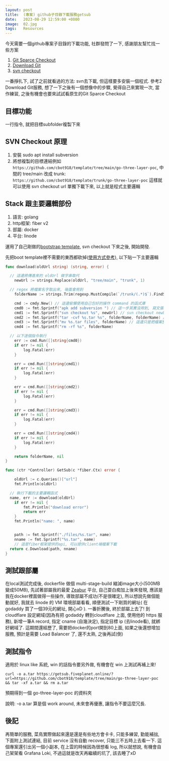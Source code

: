 ```yaml
---
layout: post
title:  (專案) github子目錄下載服務getsub
date:   2023-08-29 12:59:00 +0800
image:  02.jpg
tags:   Resources
---
```


今天需要一個github專案子目錄的下載功能, 社群發問了一下, 感謝朋友幫忙找一些方案
1. [Git Sparce Checkout](https://chat.openai.com/share/ff06d76d-c2af-4bd9-9ccd-b5f4eb28fb13)
2. [Download Git](https://minhaskamal.github.io/DownGit/#/home)
3. [svn checkout](https://medium.com/jeeapex/how-to-download-github-sub-folder-cda8ae2951dd)

一番掙扎下, 試了之前就看過的方法: svn去下載, 但這樣要多安裝一個程式. 參考2 Download Git服務, 想了一下之後有一個想像中的步驟, 覺得自己來實現一次, 當作練習, 之後有機會也要來試試看原生的Git Sparce Checkout

## 目標功能
一行指令, 就把目標subfolder複製下來

## SVN Checkout 原理
1. 安裝 sudo apt install subversion
2. 將想複製的目標連結例如 `https://github.com/cbot918/template/tree/main/go-three-layer-poc`, 
中間的 tree/main 改成 trunk: 
`https://github.com/cbot918/template/trunk/go-three-layer-poc`
這樣就可以使用 svn checkout url 單獨下載下來, 以上就是程式主要邏輯

## Stack 跟主要邏輯部份
1. 語言:      golang
2. http框架:  fiber v2
3. 部屬:      docker
4. 平台:      linode

運用了自己剛做的[bootstrap template](https://github.com/cbot918/template/tree/main/go-three-layer-poc), svn checkout 下來之後, 開始開發.

先把boot template裡不需要的東西都砍掉([使用方式參考](https://cbot918.github.io/webblog/2023/08/29/go-three-layer-poc-project-copy/)), 以下貼一下主要邏輯
```go
func download(oldUrl string) (string, error) {

  // 這邊將傳進來的 oldUrl 做字串取代
	newUrl := strings.Replace(oldUrl, "tree/main", "trunk", 1)

  // regex 將檔案名字取出來, 後面會用到
	folderName := strings.Trim(regexp.MustCompile(`/trunk/(.*)$`).FindString(newUrl), "/trunk/")

	cmd := cmdy.New() // 這邊偷懶使用自己包好的操作 command 的函式庫
	cmd0 := fmt.Sprintf("apk add subversion ") // 這一步其實沒用到, 寫文張的時候發現可以拿掉
	cmd1 := fmt.Sprintf("svn checkout %s", newUrl) // svn checkout newUrl 
	cmd2 := fmt.Sprintf("tar -cvf %s.tar %s", folderName, folderName) // 將下載好的資料夾壓縮成.tar
	cmd3 := fmt.Sprintf("mv %s.tar files", folderName) // 這邊只是把檔案整理一起
	cmd4 := fmt.Sprintf("rm -rf %s", folderName)

  // 以下逐個指令執行
	err := cmd.Run([]string{cmd0})
	if err != nil {
		log.Fatal(err)
	}

	err = cmd.Run([]string{cmd1})
	if err != nil {
		log.Fatal(err)
	}

	err = cmd.Run([]string{cmd2})
	if err != nil {
		log.Fatal(err)
	}

	err = cmd.Run([]string{cmd3})
	if err != nil {
		log.Fatal(err)
	}

	err = cmd.Run([]string{cmd4})
	if err != nil {
		log.Fatal(err)
	}

	return folderName, nil
}

func (ctr *Controller) GetSub(c *fiber.Ctx) error {

	oldUrl := c.Queries()["url"]
	fmt.Println(oldUrl)

  // 執行下載的主要邏輯函式
  name, err := download(oldUrl)
	if err != nil {
		fmt.Println("download error")
		return err
	}
	fmt.Println("name: ", name)


	path := fmt.Sprintf("./files/%s.tar", name)
	nname := fmt.Sprintf("%s.tar", name)
	// 這是fiber框架提供的api, 可以提供client端檔案下載
  return c.Download(path, nname)
}
```

## 測試跟部屬
在local測試完成後, dockerfile 做個 multi-stage-build 縮減image大小(500MB變成50MB), 先試著部屬我的最愛 [Zeabur](https://zeabur.com/) 平台, 自己耍白痴加上後來發現, 應該是我在docker裡面做得一些操作, 導致部屬不成功(不是很確定), 所以想說先做個能動就好, 我就去 linode 的 VM 環境部屬看看, 順便測試一下剛買的網址( 在 godaddy 買了一個39元的網址, 開心xD ). 一番折騰後, 終於部屬上去了! 到 cloudflare 設定網域(因為有把 godaddy 轉到cloudflare 上面, 使用他的 https 服務), 新增一筆A record, 指定 cname (自幾決定), 指定目標 ip (去linode看), 就綁好網域了. 這期間還經歷了, 需要把docker的port開到80上面, 如果之後還想增加服務, 預計是需要 Load Balancer 了, 還不太熟, 之後再試(倒)

## 測試指令
適用於 linux like 系統, win 的話指令要另外做, 有機會在 win 上測試再補上來!
```
curl -o a.tar https://getsub.fiveplanet.online/?url=https://github.com/cbot918/template/tree/main/go-three-layer-poc && tar -xf a.tar && rm a.tar
```
預期得到一個 go-three-layer-poc 的資料夾

說明: -o a.tar 算是個 work around, 未來會再優惠, 讓指令不要這麼冗長.

## 後記
再簡單的服務, 菜鳥實際做起來還是還是有些地方會卡卡, 只能多練習, 勤能補拙, 下面附上測試連結, 目前 service 沒有自動 recover, 只能三不五時上去看一下. 這個專案還引出另一個小副本, 在上雲的時候因為很想看 log, 所以就想說, 有機會自己架架看 Grafana Loki, 不過這就是改天再繼續的坑了, 該去睡了xD

